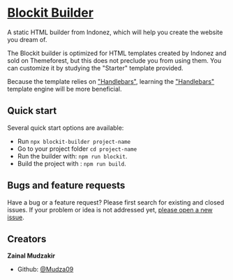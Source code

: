 # [Blockit Builder](https://www.indonez.com/blockit-builder)

A static HTML builder from Indonez, which will help you create the website you dream of.

The Blockit builder is optimized for HTML templates created by Indonez and sold on Themeforest, but this does not preclude you from using them. You can customize it by studying the "Starter" template provided.

Because the template relies on ["Handlebars"](https://handlebarsjs.com/), learning the ["Handlebars"](https://handlebarsjs.com/) template engine will be more beneficial.

## Quick start

Several quick start options are available:

- Run `npx blockit-builder project-name`
- Go to your project folder `cd project-name`
- Run the builder with: `npm run blockit`.
- Build the project with : `npm run build`.

## Bugs and feature requests

Have a bug or a feature request? Please first search for existing and closed issues. If your problem or idea is not addressed yet, [please open a new issue](https://github.com/Mudza09/blockit-builder/issues/new).

## Creators

**Zainal Mudzakir**

- Github: [@Mudza09](https://github.com/Mudza09)